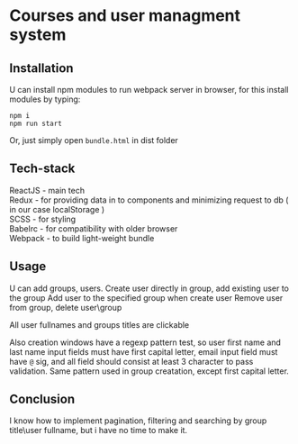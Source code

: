 # Courses and user managment system

## Installation
U can install npm modules to run webpack server in browser, for this install modules by typing:

```
npm i
npm run start
```

Or, just simply open ``` bundle.html ``` in dist folder

## Tech-stack
ReactJS - main tech\
Redux - for providing data in to components and minimizing request to db ( in our case localStorage )\
SCSS - for styling\
Babelrc - for compatibility with older browser\
Webpack - to build light-weight bundle

## Usage

U can add groups, users.
Create user directly in group, add existing user to the group
Add user to the specified group when create user
Remove user from group, delete user\group

All user fullnames and groups titles are clickable

Also creation windows have a regexp pattern test, so user first name and last name input fields must have first capital letter, email input field must have ```@``` sig, and all field should consist at least 3 character to pass validation. Same pattern used in group creatation, except first capital letter.

## Сonclusion
	
I know how to implement pagination, filtering and searching by group title\user fullname, but i have no time to make it.